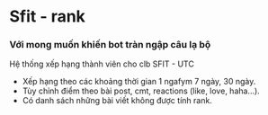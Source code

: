 # Sfit - rank
<h3>Với mong muốn khiến bot tràn ngập câu lạ bộ</h3>

Hệ thống xếp hạng thành viên cho clb SFIT - UTC
- Xếp hạng theo các khoảng thời gian 1 ngafym 7 ngày, 30 ngày.
- Tùy chỉnh điểm theo bài post, cmt, reactions (like, love, haha...).
- Có danh sách những bài viết không được tính rank.
